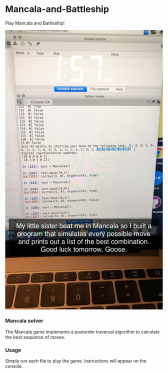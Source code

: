 # Mancala-and-Battleship
Play Mancala and Battleship!

![Using the Mancala-solver to beat my sister](https://github.com/adam-wasserman/Mancala-and-Battleship/blob/main/beatsister.png)

### Mancala solver
The Mancala game implements a postorder traversal algorithm to calculate the best sequence of moves.

### Usage
Simply run each file to play the game. Instructions will appear on the console.
